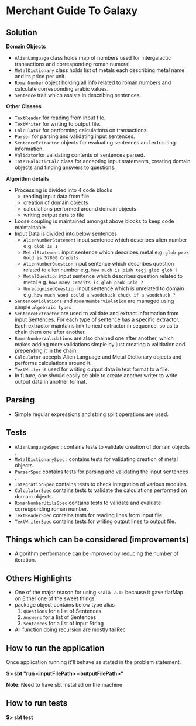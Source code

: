 # Merchant Guide To Galaxy

## Solution

**Domain Objects**

* `AlienLanguage` class holds map of numbers used for intergalactic transactions and corresponding roman numeral.
* `MetalDictionary` class holds list of metals each describing metal name and its price per unit.
* `RomanNumber` object holding all info related to roman numbers and calculate corresponding arabic values.
* `Sentence` trait which assists in describing sentences. 

**Other Classes**
* `TextReader` for reading from input file.
* `TextWriter` for writing to output file.
* `Calculator` for performing calculations on transactions.
* `Parser` for parsing and validating input sentences.
* `SentenceExtractor` objects for evaluating sentences and extracting information.  
* `Validator`for validating contents of sentences parsed.
* `InterGalacticCalc` class for accepting input statements, creating domain objects and finding answers to questions.

**Algorithm details**

* Processing is divided into 4 code blocks 
  * reading input data from file
  * creation of domain objects
  * calculations performed around domain objects  
  * writing output data to file
* Loose coupling is maintained amongst above blocks to keep code maintainable
* Input Data is divided into below sentences
  * `AlienNumberStatement` input sentence which describes alien number e.g. `glob is I`
  * `MetalStatement` input sentence which describes metal e.g. `glob prok Gold is 57800 Credits`
  * `AlienNumberQuestion` input sentence which describes question related to alien number e.g. `how much is pish tegj glob glob ?`
  * `MetalQuestion` input sentence which describes question related to metal e.g. `how many Credits is glob prok Gold ?`
  * `UnrecognisedQuestion` input sentence which is unrelated to domain e.g. `how much wood could a woodchuck chuck if a woodchuck ?`
* `SentenceViolations` and `RomanNumberViolation` are managed using simple `algebraic types`
* `SentenceExtractor` are used to validate and extract information from input Sentences. For each type of sentence has a specific extractor. Each extractor maintains link to next extractor in sequence, so as to chain them one after another.
* `RomanNumberValidations` are also chained one after another, which makes adding more validations simple by just creating a validation and prepending it in the chain.
* `Calculator` accepts Alien Language and Metal Dictionary objects and performs calculations around it.
* `TextWriter` is used for writing output data in text format to a file.
* In future, one should easily be able to create another writer to write output data in another format.

## Parsing
* Simple regular expressions and string split operations are used.

## Tests
* `AlienLanguageSpec` : contains tests to validate creation of domain objects .
* `MetalDictionarySpec` : contains tests for validating creation of metal objects.
* `ParserSpec` contains tests for parsing and validating the input sentences .
* `IntegrationSpec` contains tests to check integration of various modules.
* `CalculatorSpec` contains tests to validate the calculations performed on domain objects.
* `RomanNumberUtilsSpec` contains tests to validate and evaluate corresponding roman number.
* `TextReaderSpec` contains tests for reading lines from input file.
* `TextWriterSpec` contains tests for writing output lines to output file.

## Things which can be considered (improvements)

* Algorithm performance can be improved by reducing the number of iteration.

## Others Highlights
* One of the major reason for using `Scala 2.12` because it gave flatMap on Either one of the sweet things.
* package object contains below type alias 
    1. `Questions` for a list of Sentences
    2. `Answers` for a list of Sentences
    3. `Sentences` for a list of input String
* All function doing recursion are mostly tailRec

## How to run the application
Once application running it'll behave as stated in the problem statement.

**$> sbt "run \<inputFilePath> \<outputFilePath>"**

**Note**: Need to have sbt installed on the machine
## How to run tests

**$> sbt test**

